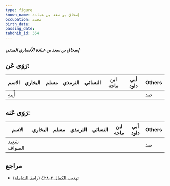 ```yaml
---
type: figure
known_name: إسحاق بن سعد بن عبادة
occupation: محدث
birth_date:
passing_date:
tahdhib_id: 354
---
```

##### إسحاق بن سعد بن عبادة الأنصاري المدني

## رَوَى عَن:
| الاسم   | البخاري | مسلم | الترمذي | النسائي | ابن ماجه | أبي داود | Others |
| ------- | ------- | ---- | ------- | ------- | -------- | -------- | ------ |
| أَبِيهِ |         |      |         |         |          |          | صد     |
## رَوَى عَنه:
| الاسم         | البخاري | مسلم | الترمذي | النسائي | ابن ماجه | أبي داود | Others |
| ------------- | ------- | ---- | ------- | ------- | -------- | -------- | ------ |
| سَعِيد الصواف |         |      |         |         |          |          | صد     |
## مراجع
- [تهذيب الكمال ٢-٤٢٨](obsidian://open?vault=Tahdhib-al-Kamal&file=Figures/٣٥٤-إسحاق%20بن%20سعد%20بن%20عبادة%20الأنصاري%20المدني) ([رابط الشاملة](https://shamela.ws/book/3722/909))
